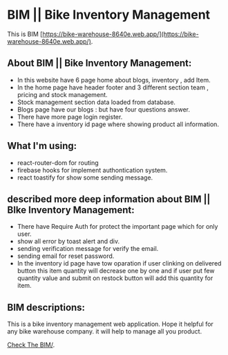 # BIM || Bike Inventory Management

This is BIM [https://bike-warehouse-8640e.web.app/](https://bike-warehouse-8640e.web.app/).

## 


## About BIM || Bike Inventory Management:

* In this website have 6 page home about blogs, inventory , add Item.
* In the home page have header footer and 3 different section team , pricing and stock management.
* Stock management section data loaded from database. 
* Blogs page have our blogs : but have four questions answer.
*  There have more page login register.
* There have a inventory id page where showing product all information. 


## What I'm using:
* react-router-dom  for routing
* firebase hooks for implement authontication system.
* react toastify for show some sending message.

## described more deep information about BIM || BIke Inventory Management:
* There have Require Auth for protect the important page  which for only user.
* show all error by toast alert and div.
* sending verification message for verify the email.
* sending email for reset password.
* In the inventory id page have tow oparation if user clinking on delivered button this item quantity will decrease one by one and if user put few quantity value and submit on restock button will add this quantity for item.

##  BIM descriptions:
This is a bike inventory management web application. Hope it helpful for any bike warehouse company. it will help to manage all  you product.

[Check The BIM/](https://bike-warehouse-8640e.web.app/).






